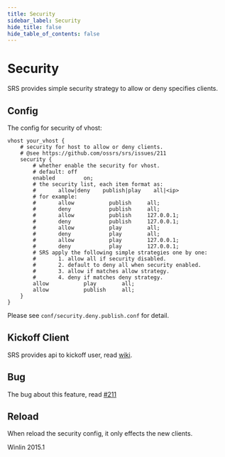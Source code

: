 ```yaml
---
title: Security
sidebar_label: Security
hide_title: false
hide_table_of_contents: false
---
```


# Security

SRS provides simple security strategy to allow or deny specifies clients.

## Config

The config for security of vhost:

```
vhost your_vhost {
    # security for host to allow or deny clients.
    # @see https://github.com/ossrs/srs/issues/211   
    security {
        # whether enable the security for vhost.
        # default: off
        enabled         on;
        # the security list, each item format as:
        #       allow|deny    publish|play    all|<ip>
        # for example:
        #       allow           publish     all;
        #       deny            publish     all;
        #       allow           publish     127.0.0.1;
        #       deny            publish     127.0.0.1;
        #       allow           play        all;
        #       deny            play        all;
        #       allow           play        127.0.0.1;
        #       deny            play        127.0.0.1;
        # SRS apply the following simple strategies one by one:
        #       1. allow all if security disabled.
        #       2. default to deny all when security enabled.
        #       3. allow if matches allow strategy.
        #       4. deny if matches deny strategy.
        allow           play        all;
        allow           publish     all;
    }
}
```

Please see `conf/security.deny.publish.conf` for detail.

## Kickoff Client

SRS provides api to kickoff user, read [wiki](https://github.com/ossrs/srs/wiki/v4_EN_HTTPApi#kickoff-client).

## Bug

The bug about this feature, read [#211](https://github.com/ossrs/srs/issues/211)

## Reload

When reload the security config, it only effects the new clients.

Winlin 2015.1
